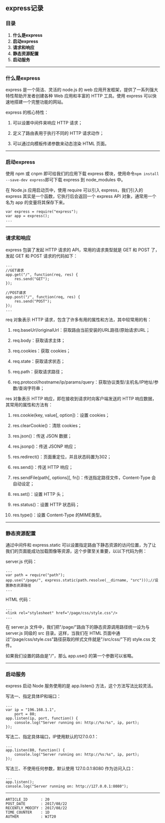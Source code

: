 
## express记录 ##

### 目录 ###

1. __什么是express__
2. __启动express__
3. __请求和响应__
4. __静态资源配置__
5. __启动服务__

---

### 什么是express ###

express 是一个简洁、灵活的 node.js 的 web 应用开发框架，提供了一系列强大特性帮助开发者创建各种 Web 应用和丰富的 HTTP 工具。使用 express 可以快速地搭建一个完整功能的网站。

express 的核心特性：

1. 可以设置中间件来响应 HTTP 请求；

2. 定义了路由表用于执行不同的 HTTP 请求动作；

3. 可以通过向模板传递参数来动态渲染 HTML 页面。

---

### 启动express ###

使用 npm 或 cnpm 即可给我们的应用下载 express 模块，使用命令`npm install --save-dev express`即可下载 express 到 node_modules 中。

在 Node.js 应用启动页中，使用 require 可以引入 express，我们引入的 express 其实是一个函数，它执行后会返回一个 express API 对象，通常用一个名为 app 的变量将其保存下来。

```
var express = require("express");
var app = express();
...
```

---

### 请求和响应 ###

express 包装了发起 HTTP 请求的 API，常用的请求类型就是 GET 和 POST 了，发起 GET 和 POST 请求的代码如下：

```
...
//GET请求
app.get("/", function(req, res) {
    res.send("GET");
});

//POST请求
app.post("/", function(req, res) {
    res.send("POST");
});
...
```

req 对象表示 HTTP 请求，包含了许多有用的属性和方法，其中较常用的有：

1. req.baseUrl/originalUrl：获取路由当前安装的URL路径/原始请求URL；

2. req.body：获取请求主体；

3. req.cookies：获取 cookies；

4. req.state：获取请求状态；

5. req.path：获取请求路径；

6. req.protocol/hostname/ip/params/query：获取协议类型/主机名/IP地址/参数/查询字符串；

res 对象表示 HTTP 响应，即在接收到请求时向客户端发送的 HTTP 响应数据，其常用的属性和方法有：

1. res.cookie(key, value[, option])：设置 cookies；

2. res.clearCookie()：清除 cookies；

3. res.json()：传送 JSON 数据；

4. res.jsonp()：传送 JSONP 响应；

5. res.redirect()：页面重定位，并且状态码置为302；

6. res.send()：传送 HTTP 响应；

7. res.sendFile(path[, options][, fn])：传送指定路径文件，Content-Type 会自动设定；

8. res.set()：设置 HTTP 头；

9. res.status()：设置 HTTP 状态码；

10. res.type()：设置 Content-Type 的MIME类型。

---

### 静态资源配置 ###

通过中间件和 express.static 可以设置指定路由下静态资源的访问位置，为了让我们的页面能成功加载图像等资源，这个步骤至关重要，以以下代码为例：

server.js 代码：

```
...
var path = require("path");
app.use("/page/", express.static(path.resolve(__dirname, "src")));//设置静态资源路径
...
```

HTML 代码：

```
...
<link rel="stylesheet" href="/page/css/style.css"/>
...
```

在 server.js 文件中，我们把"/page/"路由下的静态资源调用路径统一设为与 server.js 同级的 src 目录。这样，当我们在 HTML 页面中通过"/page/css/style.css"路径获取的样式文件就是"/src/css/"下的 style.css 文件。

如果我们设置的路由是"/"，那么 app.use() 的第一个参数可以省略。

---

### 启动服务 ###

express 启动 Node 服务使用的是 app.listen() 方法，这个方法写法比较灵活。

写法一、指定具体IP和端口：

```
...
var ip = "196.168.1.1",
    port = 80;
app.listen(ip, port, function() {
    console.log("Server running on: http://%s:%s", ip, port);
});
```

写法二、指定具体端口，IP使用默认的127.0.0.1：

```
...
app.listen(80, function() {
    console.log("Server running on: http://%s:%s", ip, port);    
});
```

写法三、不使用任何参数，默认使用 127.0.0.1:8080 作为访问入口：

```
...
app.listen();
console.log("Server running on: http://127.0.0.1:8080");
```

---

```
ARTICLE_ID      : 20
POST_DATE       : 2017/08/22
RECENTLY_MODIFY : 2017/08/22
TIME_COUNTER    : 1D
AUTHER          : WJT20
```
